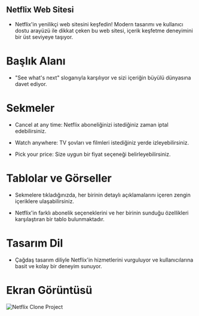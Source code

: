 ## Netflix Web Sitesi

- Netflix'in yenilikçi web sitesini keşfedin! Modern tasarımı ve kullanıcı dostu arayüzü ile dikkat çeken bu web sitesi, içerik keşfetme deneyimini bir üst seviyeye taşıyor.

# Başlık Alanı

- "See what's next" sloganıyla karşılıyor ve sizi içeriğin büyülü dünyasına davet ediyor.

# Sekmeler

- Cancel at any time: Netflix aboneliğinizi istediğiniz zaman iptal edebilirsiniz.

- Watch anywhere: TV şovları ve filmleri istediğiniz yerde izleyebilirsiniz.

- Pick your price: Size uygun bir fiyat seçeneği belirleyebilirsiniz.

# Tablolar ve Görseller

- Sekmelere tıkladığınızda, her birinin detaylı açıklamalarını içeren zengin içeriklere ulaşabilirsiniz.

- Netflix'in farklı abonelik seçeneklerini ve her birinin sunduğu özellikleri karşılaştıran bir tablo bulunmaktadır.

# Tasarım Dil

- Çağdaş tasarım diliyle Netflix'in hizmetlerini vurguluyor ve kullanıcılarına basit ve kolay bir deneyim sunuyor.

# Ekran Görüntüsü

![Netflix Clone Project](/Netflix-clone.gif)
